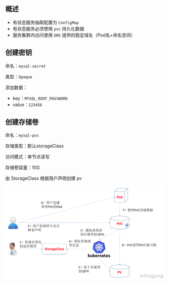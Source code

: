 ## 概述

- 有状态服务抽取配置为 `ConfigMap`
- 有状态服务必须使用 `pvc` 持久化数据
- 服务集群内访问使用 `DNS` 提供的稳定域名（Pod名+命名空间）

## 创建密钥

命名：`mysql-secret`

类型：`Opaque`

添加数据：

- key：`MYSQL_ROOT_PASSWORD`
- value：`123456`

## 创建存储卷

命名：`mysql-pvc`

存储类型：默认storageClass

访问模式：单节点读写

存储卷容量：10G

由 StorageClass 根据用户声明创建 pv

![image.png](assets/1600661166411-64bfb5e4-c8cf-4932-979b-bb962f94ec8b.png)